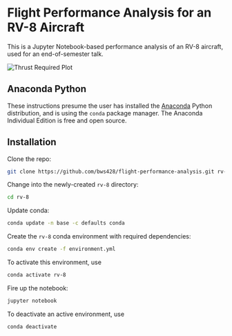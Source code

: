 # Flight Performance Analysis for an RV-8 Aircraft

This is a Jupyter Notebook-based performance analysis of an RV-8 aircraft, used for an end-of-semester talk.

![Thrust Required Plot](https://raw.githubusercontent.com/bws428/flight-performance-analysis/master/charts/thrust-required-0.png)

## Anaconda Python

These instructions presume the user has installed the [Anaconda](https://www.anaconda.com/) Python distribution, and is using the `conda` package manager.  The Anaconda Individual Edition is free and open source.

## Installation

Clone the repo:

```bash
git clone https://github.com/bws428/flight-performance-analysis.git rv-8
```

Change into the newly-created `rv-8` directory:

```bash
cd rv-8
```

Update conda:

```bash
conda update -n base -c defaults conda
```

Create the `rv-8` conda environment with required dependencies:

```bash
conda env create -f environment.yml
```

To activate this environment, use

```bash
conda activate rv-8
```

Fire up the notebook:

```bash
jupyter notebook
```

To deactivate an active environment, use

```bash
conda deactivate
```
